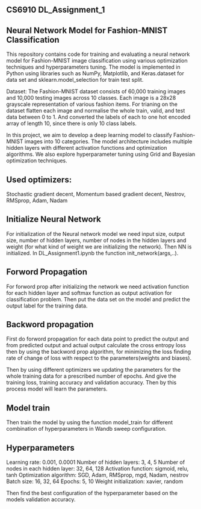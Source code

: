 ## CS6910 DL_Assignment_1

## Neural Network Model for Fashion-MNIST Classification

This repository contains code for training and evaluating a neural network model for Fashion-MNIST image classification using various optimization techniques and hyperparameters tuning. The model is implemented in Python using libraries such as NumPy, Matplotlib, and Keras.dataset for data set and sklearn.model_selection for train test split.

Dataset: The Fashion-MNIST dataset consists of 60,000 training images and 10,000 testing images across 10 classes. Each image is a 28x28 grayscale representation of various fashion items. For trianing on the dataset flatten each image and normalise the whole train, valid, and test data between 0 to 1. And converted the labels of each to one hot encoded array of length 10, since there is only 10 class labels.

In this project, we aim to develop a deep learning model to classify Fashion-MNIST images into 10 categories. The model architecture includes multiple hidden layers with different activation functions and optimization algorithms. We also explore hyperparameter tuning using Grid and Bayesian optimization techniques.

## Used optimizers:

Stochastic gradient decent, Momentum based gradient decent, Nestrov, RMSprop, Adam, Nadam

## Initialize Neural Network

For initialization of the Neural network model we need input size, output size, number of hidden layers, number of nodes in the hidden layers and weight (for what kind of weight we are initializing the network). Then NN is initialized. In DL_Assignment1.ipynb the function init_network(args,..).

## Forword Propagation

For forword prop after  initializing the network we need activation function for each hidden layer and softmax function as output activation for classification problem. Then put the data set on the model and predict the output label for the training data.

## Backword propagation

First do forword propagation for each data point to predict the output and from predicted output and actual output calculate the cross entropy loss then by using the backword prop algorithm, for minimizing the loss finding rate of change of loss with respect to the parameters(weights and biases). 

Then by using different optimizers we updating the parameters for the whole training data for a prescribed number of epochs. And give the training loss, training accuracy and validation accuracy. Then by this process model will learn the parameters.

## Model train

Then train the model by using the function model_train for different combination of hyperparameters in Wandb sweep configuration.

## Hyperparameters

Learning rate: 0.001, 0.0001
Number of hidden layers: 3, 4, 5
Number of nodes in each hidden layer: 32, 64, 128
Activation function: sigmoid, relu, tanh
Optimization algorithm:  SGD, Adam, RMSprop, mgd, Nadam, nestrov
Batch size: 16, 32, 64
Epochs: 5, 10
Weight initialization: xavier, random

Then find the best configuration of the hyperparameter based on the models validation accuracy.














